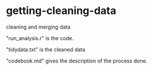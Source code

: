 # getting-cleaning-data
cleaning and merging data


"run_analysis.r" is the code.

"tidydata.txt" is the cleaned data

"codebook.md" gives the description of the process done.
